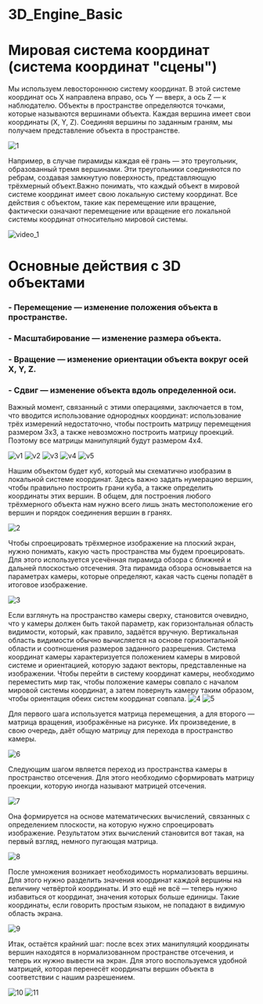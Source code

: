 # 3D_Engine_Basic

# Мировая система координат (система координат "сцены")
Мы используем левостороннюю систему координат. В этой системе координат ось X направлена вправо, ось Y — вверх, а ось Z — к наблюдателю. Объекты в пространстве определяются точками, которые называются вершинами объекта. Каждая вершина имеет свои координаты (X, Y, Z). Соединяя вершины по заданным граням, мы получаем представление объекта в пространстве.

![1](https://github.com/user-attachments/assets/c8098025-b2ed-492d-9fe3-42ba6f3357d7)

Например, в случае пирамиды каждая её грань — это треугольник, образованный тремя вершинами. Эти треугольники соединяются по ребрам, создавая замкнутую поверхность, представляющую трёхмерный объект.Важно понимать, что каждый объект в мировой системе координат имеет свою локальную систему координат. Все действия с объектом, такие как перемещение или вращение, фактически означают перемещение или вращение его локальной системы координат относительно мировой системы.

![video_1](https://github.com/user-attachments/assets/3a9e6ecb-e6db-4a2c-842b-5fa91940c5b4)

# Основные действия с 3D объектами
### - Перемещение — изменение положения объекта в пространстве.
### -  Масштабирование — изменение размера объекта.
### -  Вращение — изменение ориентации объекта вокруг осей X, Y, Z.
### -  Сдвиг — изменение объекта вдоль определенной оси.

Важный момент, связанный с этими операциями, заключается в том, что вводится использование однородных координат: использование трёх измерений недостаточно, чтобы построить матрицу перемещения размером 3x3, а также невозможно построить матрицу проекций. Поэтому все матрицы манипуляций будут размером 4x4.

![v1](https://github.com/user-attachments/assets/e8792934-106c-4eb2-bd0c-9217d6f1707c)
![v2](https://github.com/user-attachments/assets/77b862f8-670c-4fc4-ac90-d3666490575f)
![v3](https://github.com/user-attachments/assets/5917817f-363b-4af8-a1d7-b61ec6b02865)
![v4](https://github.com/user-attachments/assets/216175a8-97a7-437b-98c8-9cca2455f103)
![v5](https://github.com/user-attachments/assets/a451a625-7a09-4e72-b278-14a674f871e7)

Нашим объектом будет куб, который мы схематично изобразим в локальной системе координат. Здесь важно задать нумерацию вершин, чтобы правильно построить грани куба, а также определить координаты этих вершин. В общем, для построения любого трёхмерного объекта нам нужно всего лишь знать местоположение его вершин и порядок соединения вершин в гранях.

![2](https://github.com/user-attachments/assets/4371da8c-2de8-4937-8037-86cdbfa4c2eb)

Чтобы спроецировать трёхмерное изображение на плоский экран, нужно понимать, какую часть пространства мы будем проецировать. Для этого используется усечённая пирамида обзора с ближней и дальней плоскостью отсечения. Эта пирамида обзора основывается на параметрах камеры, которые определяют, какая часть сцены попадёт в итоговое изображение. 

![3](https://github.com/user-attachments/assets/9ee82bb4-3328-4717-9754-7b1143c1285c)

Если взглянуть на пространство камеры сверху, становится очевидно, что у камеры должен быть такой параметр, как горизонтальная область видимости, который, как правило, задаётся вручную. Вертикальная область видимости обычно вычисляется на основе горизонтальной области и соотношения размеров заданного разрешения. Система координат камеры характеризуется положением камеры в мировой системе и ориентацией, которую задают векторы, представленные на изображении. Чтобы перейти в систему координат камеры, необходимо переместить мир так, чтобы положение камеры совпало с началом мировой системы координат, а затем повернуть камеру таким образом, чтобы ориентация обеих систем координат совпала.
![4](https://github.com/user-attachments/assets/27964d5e-52c1-4317-89b9-f74605df060c)
![5](https://github.com/user-attachments/assets/5a854dc4-2518-43e9-97c7-45bc88bf4696)

Для первого шага используется матрица перемещения, а для второго — матрица вращения, изображённые на рисунке. Их произведение, в свою очередь, даёт общую матрицу для перехода в пространство камеры.

![6](https://github.com/user-attachments/assets/e0026ca8-680b-47cb-88f2-5a9bbf945abb)

Следующим шагом является переход из пространства камеры в пространство отсечения. Для этого необходимо сформировать матрицу проекции, которую иногда называют матрицей отсечения.

![7](https://github.com/user-attachments/assets/d1cf504b-e4c1-48e6-8538-1f989b8e30f7)

Она формируется на основе математических вычислений, связанных с определением плоскости, на которую нужно спроецировать изображение. Результатом этих вычислений становится вот такая, на первый взгляд, немного пугающая матрица.
 
![8](https://github.com/user-attachments/assets/9ad614cd-8d24-4e7d-94b6-4882710cfc50)

После умножения возникает необходимость нормализовать вершины. Для этого нужно разделить значения координат каждой вершины на величину четвёртой координаты. И это ещё не всё — теперь нужно избавиться от координат, значения которых больше единицы. Такие координаты, если говорить простым языком, не попадают в видимую область экрана.

![9](https://github.com/user-attachments/assets/81ce99a3-4a79-4ffc-ba29-bf2e38955277)

Итак, остаётся крайний шаг: после всех этих манипуляций координаты вершин находятся в нормализованном пространстве отсечения, и теперь их нужно вывести на экран. Для этого воспользуемся удобной матрицей, которая перенесёт координаты вершин объекта в соответствии с нашим разрешением.
 
![10](https://github.com/user-attachments/assets/032d1cdf-a0a8-4e3c-ad15-7e6f2ead21d9)
![11](https://github.com/user-attachments/assets/367e9dca-f583-4206-bc7a-6960796eff0e)
